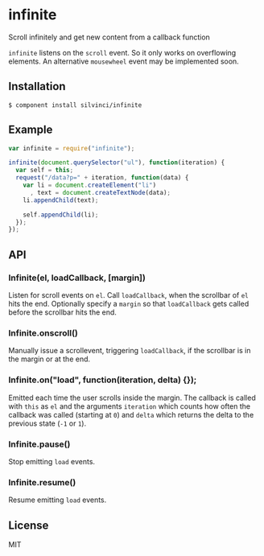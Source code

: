 # infinite

  Scroll infinitely and get new content from a callback function
  
  `infinite` listens on the `scroll` event. So it only works on
  overflowing elements. An alternative `mousewheel` event may be
  implemented soon.

## Installation

```
$ component install silvinci/infinite
```
## Example

```javascript
var infinite = require("infinite");

infinite(document.querySelector("ul"), function(iteration) {
  var self = this;
  request("/data?p=" + iteration, function(data) {
    var li = document.createElement("li")
      , text = document.createTextNode(data);
    li.appendChild(text);

    self.appendChild(li);
  });
});
```

## API

### Infinite(el, loadCallback, [margin])

  Listen for scroll events on `el`. Call `loadCallback`, when the
  scrollbar of `el` hits the end. Optionally specify a `margin`
  so that `loadCallback` gets called before the scrollbar hits
  the end.

### Infinite.onscroll()

  Manually issue a scrollevent, triggering `loadCallback`, if the
  scrollbar is in the margin or at the end.

### Infinite.on("load", function(iteration, delta) {});

  Emitted each time the user scrolls inside the margin.
  The callback is called with `this` as `el` and the arguments
  `iteration` which counts how often the callback was called (starting at `0`)
  and `delta` which returns the delta to the previous state (`-1` or `1`).

### Infinite.pause()

  Stop emitting `load` events.

### Infinite.resume()

  Resume emitting `load` events.

## License

  MIT
